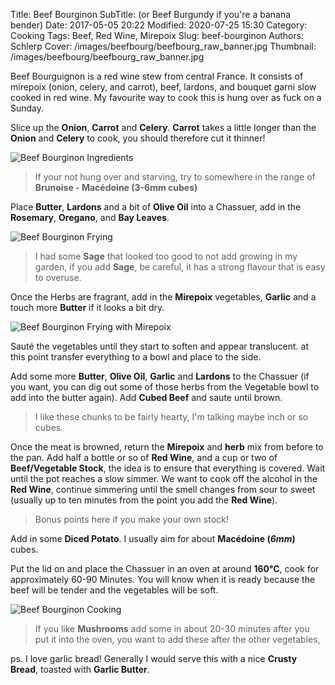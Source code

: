 Title: Beef Bourginon
SubTitle: (or Beef Burgundy if you're a banana bender)
Date: 2017-05-05 20:22
Modified: 2020-07-25 15:30
Category: Cooking
Tags: Beef, Red Wine, Mirepoix
Slug: beef-bourginon
Authors: Schlerp
Cover: /images/beefbourg/beefbourg_raw_banner.jpg
Thumbnail: /images/beefbourg/beefbourg_raw_banner.jpg

Beef Bourguignon is a red wine stew from central France. It consists of mirepoix (onion, celery, and carrot), beef, lardons, and bouquet garni slow cooked in red wine. My favourite way to cook this is hung over as fuck on a Sunday.

Slice up the **Onion**, **Carrot** and **Celery**. **Carrot** takes a little longer than the **Onion** and **Celery** to cook, you should therefore cut it thinner!

![Beef Bourginon Ingredients](/images/beefbourg/beefbourg_raw.jpg)

> If your not hung over and starving, try to somewhere in the range of **Brunoise - Macédoine (3-6mm cubes)**

Place **Butter**, **Lardons** and a bit of **Olive Oil** into a Chassuer, add in the **Rosemary**, **Oregano**, and **Bay Leaves**.

![Beef Bourginon Frying](/images/beefbourg/beefbourg_fry.jpg)

> I had some **Sage** that looked too good to not add growing in my garden, if you add **Sage**, be careful, it has a strong flavour that is easy to overuse.

Once the Herbs are fragrant, add in the **Mirepoix** vegetables, **Garlic** and a touch more **Butter** if it looks a bit dry.

![Beef Bourginon Frying with Mirepoix](/images/beefbourg/beefbourg_fry2.jpg)

Sauté the vegetables until they start to soften and appear translucent. at this point transfer everything to a bowl and place to the side.

Add some more **Butter**, **Olive Oil**, **Garlic** and **Lardons** to the Chassuer (if you want, you can dig out some of those herbs from the Vegetable bowl to add into the butter again). Add **Cubed Beef** and saute until brown.

> I like these chunks to be fairly hearty, I'm talking maybe inch or so cubes.

Once the meat is browned, return the **Mirepoix** and **herb** mix from before to the pan. Add half a bottle or so of **Red Wine**, and a cup or two of **Beef/Vegetable Stock**, the idea is to ensure that everything is covered. Wait until the pot reaches a slow simmer. We want to cook off the alcohol in the **Red Wine**, continue simmering until the smell changes from sour to sweet (usually up to ten minutes from the point you add the **Red Wine**).

> Bonus points here if you make your own stock!

Add in some **Diced Potato**. I usually aim for about **Macédoine (*6mm*)** cubes.

Put the lid on and place the Chassuer in an oven at around **160&deg;C**, cook for approximately 60-90 Minutes. You will know when it is ready because the beef will be tender and the vegetables will be soft.

![Beef Bourginon Cooking](/images/beefbourg/beefbourg_cooked.jpg)

> If you like **Mushrooms** add some in about 20-30 minutes after you put it into the oven, you want to add these after the other vegetables, 

ps. I love garlic bread! Generally I would serve this with a nice **Crusty Bread**, toasted with **Garlic Butter**.

